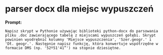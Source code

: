 # parser docx dla miejsc wypuszczeń

**Prompt:**

```text
Napisz skrypt w Pythonie używając biblioteki python-docx do parsowania pliku .doc zawierającego tabelę z miejscami wypuszczeń gołębi. Skrypt powinien wyodrębnić kolumny 'Miejsce wypuszczenia', 'Szer.geogr.' i 'Dł. geogr.'. Następnie napisz funkcję, która konwertuje współrzędne w formacie DMS (np. '52º51'41”') na stopnie dziesiętne.
```

